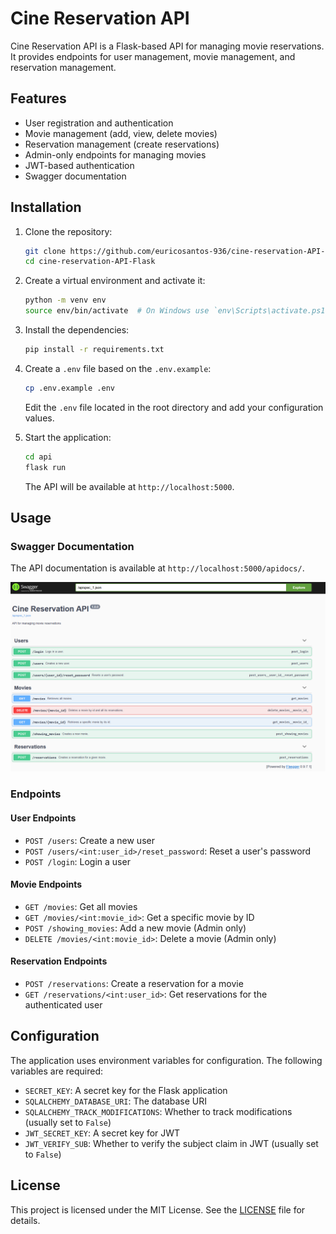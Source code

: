# Cine Reservation API

Cine Reservation API is a Flask-based API for managing movie reservations. It provides endpoints for user management, movie management, and reservation management.

## Features

- User registration and authentication
- Movie management (add, view, delete movies)
- Reservation management (create reservations)
- Admin-only endpoints for managing movies
- JWT-based authentication
- Swagger documentation

## Installation

1. Clone the repository:

    ```sh
    git clone https://github.com/euricosantos-936/cine-reservation-API-Flask.git
    cd cine-reservation-API-Flask
    ```

2. Create a virtual environment and activate it:

    ```sh
    python -m venv env
    source env/bin/activate  # On Windows use `env\Scripts\activate.ps1`
    ```

3. Install the dependencies:

    ```sh
    pip install -r requirements.txt
    ```

4. Create a `.env` file based on the `.env.example`:

    ```sh
    cp .env.example .env
    ```

    Edit the `.env` file located in the root directory and add your configuration values.

5. Start the application:

    ```sh
    cd api
    flask run
    ```

    The API will be available at `http://localhost:5000`.

## Usage

### Swagger Documentation

The API documentation is available at `http://localhost:5000/apidocs/`.

![Swagger Screenshot](/apiswagger.png)

### Endpoints

#### User Endpoints

- `POST /users`: Create a new user
- `POST /users/<int:user_id>/reset_password`: Reset a user's password
- `POST /login`: Login a user

#### Movie Endpoints

- `GET /movies`: Get all movies
- `GET /movies/<int:movie_id>`: Get a specific movie by ID
- `POST /showing_movies`: Add a new movie (Admin only)
- `DELETE /movies/<int:movie_id>`: Delete a movie (Admin only)

#### Reservation Endpoints

- `POST /reservations`: Create a reservation for a movie
- `GET /reservations/<int:user_id>`: Get reservations for the authenticated user

## Configuration

The application uses environment variables for configuration. The following variables are required:

- `SECRET_KEY`: A secret key for the Flask application
- `SQLALCHEMY_DATABASE_URI`: The database URI
- `SQLALCHEMY_TRACK_MODIFICATIONS`: Whether to track modifications (usually set to `False`)
- `JWT_SECRET_KEY`: A secret key for JWT
- `JWT_VERIFY_SUB`: Whether to verify the subject claim in JWT (usually set to `False`)

## License

This project is licensed under the MIT License. See the  [LICENSE](/LICENSE) file for details.